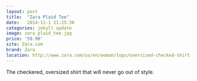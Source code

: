 ```yaml
---
layout: post
title:  "Zara Plaid Tee"
date:   2014-11-1 21:25:30
categories: jekyll update
image: zara_plaid_tee.jpg
price: '59.90'
site: Zara.com
brand: Zara
location: http://www.zara.com/us/en/woman/tops/oversized-checked-shirt-c269186p2172520.html
---
```

The checkered, oversized shirt that will never go out of style.
